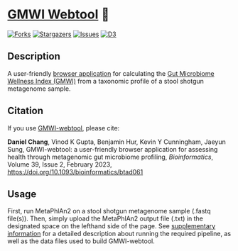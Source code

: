 # [GMWI Webtool](https://gmwi-webtool.github.io/) 💩

[![Forks][forks-shield]][forks-url]
[![Stargazers][stars-shield]][stars-url]
[![Issues][issues-shield]][issues-url]
[![D3][d3]][d3-url]

## Description

A user-friendly [browser application](https://gmwi-webtool.github.io/) for calculating the [Gut Microbiome Wellness Index (GMWI)](https://www.nature.com/articles/s41467-020-18476-8) from a taxonomic profile of a stool shotgun metagenome sample. 

## Citation

If you use [GMWI-webtool](https://gmwi-webtool.github.io/), please cite:

**Daniel Chang**, Vinod K Gupta, Benjamin Hur, Kevin Y Cunningham, Jaeyun Sung, GMWI-webtool: a user-friendly browser application for assessing health through metagenomic gut microbiome profiling, *Bioinformatics*, Volume 39, Issue 2, February 2023, https://doi.org/10.1093/bioinformatics/btad061

## Usage

First, run MetaPhlAn2 on a stool shotgun metagenome sample (.fastq file(s)). Then, simply upload the MetaPhlAn2 output file (.txt) in the designated space on the lefthand side of the page. See [supplementary information](https://github.com/danielchang2002/GMWI-webtool/tree/main/supplementary) for a detailed description about running the required pipeline, as well as the data files used to build GMWI-webtool.

<!-- MARKDOWN LINKS & IMAGES -->
[forks-shield]: https://img.shields.io/github/forks/danielchang2002/GMWI-webtool.svg?style=for-the-badge
[forks-url]: https://github.com/danielchang2002/GMWI-webtool/network/members
[stars-shield]: https://img.shields.io/github/stars/danielchang2002/GMWI-webtool.svg?style=for-the-badge
[stars-url]: https://github.com/danielchang2002/GMWI-webtool/stargazers
[issues-shield]: https://img.shields.io/github/issues/danielchang2002/GMWI-webtool.svg?style=for-the-badge
[issues-url]: https://github.com/danielchang2002/GMWI-webtool/issues
[license-shield]: https://img.shields.io/github/license/danielchang2002/GMWI-webtool.svg?style=for-the-badge
[license-url]: https://github.com/danielchang2002/GMWI-webtool/blob/main/LICENSE
[d3]: https://img.shields.io/badge/d3.js-F9A03C?style=for-the-badge&logo=d3.js&logoColor=white
[d3-url]: https://d3js.org/
[upload-box]: images/upload.png
